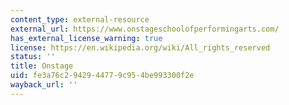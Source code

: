 ```yaml
---
content_type: external-resource
external_url: https://www.onstageschoolofperformingarts.com/
has_external_license_warning: true
license: https://en.wikipedia.org/wiki/All_rights_reserved
status: ''
title: Onstage
uid: fe3a76c2-9429-4477-9c95-4be993300f2e
wayback_url: ''
---
```


